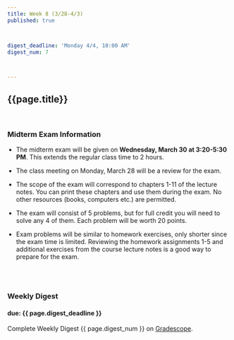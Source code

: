 ```yaml
---
title: Week 8 (3/28-4/3)
published: true



digest_deadline: 'Monday 4/4, 10:00 AM'
digest_num: 7



---
```


<style>
    ul {
        padding-left: 20px;
    }
</style>


## {{page.title}}



<br/>

### Midterm Exam Information


* The  midterm exam will be given on **Wednesday, March 30 at 3:20-5:30 PM**.
  This extends the regular class time to 2 hours. 

* The class meeting on Monday, March 28 will be a review for the exam. 

* The scope of the exam will correspond to chapters 1-11 of the lecture notes. You can
  print these chapters and use them during the exam. No other resources (books, computers etc.)
  are permitted.

* The exam will consist of 5 problems, but for full credit you will need to solve any
  4 of them. Each problem will be worth 20 points.

* Exam problems will be similar to homework exercises, only shorter since the exam time
  is limited. Reviewing the homework assignments 1-5 and additional exercises from
  the course lecture notes is a good way to prepare for the exam.

<br/>


<br/>

### Weekly Digest 
#### due: {{ page.digest_deadline }}


Complete Weekly Digest {{ page.digest_num }} on [Gradescope](https://www.gradescope.com).

<br/>


